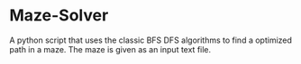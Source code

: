 # Maze-Solver
A python script that uses the classic BFS DFS algorithms to find a optimized path in a maze. The maze is given as an input text file.
